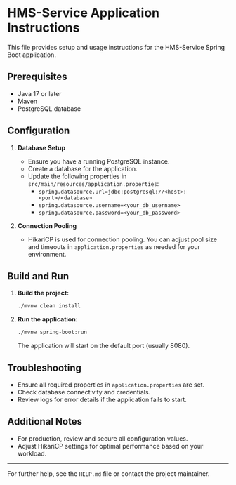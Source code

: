 # HMS-Service Application Instructions

This file provides setup and usage instructions for the HMS-Service Spring Boot application.

## Prerequisites
- Java 17 or later
- Maven
- PostgreSQL database

## Configuration
1. **Database Setup**
   - Ensure you have a running PostgreSQL instance.
   - Create a database for the application.
   - Update the following properties in `src/main/resources/application.properties`:
     - `spring.datasource.url=jdbc:postgresql://<host>:<port>/<database>`
     - `spring.datasource.username=<your_db_username>`
     - `spring.datasource.password=<your_db_password>`

2. **Connection Pooling**
   - HikariCP is used for connection pooling. You can adjust pool size and timeouts in `application.properties` as needed for your environment.

## Build and Run
1. **Build the project:**
   ```sh
   ./mvnw clean install
   ```
2. **Run the application:**
   ```sh
   ./mvnw spring-boot:run
   ```
   The application will start on the default port (usually 8080).

## Troubleshooting
- Ensure all required properties in `application.properties` are set.
- Check database connectivity and credentials.
- Review logs for error details if the application fails to start.

## Additional Notes
- For production, review and secure all configuration values.
- Adjust HikariCP settings for optimal performance based on your workload.

---
For further help, see the `HELP.md` file or contact the project maintainer.

